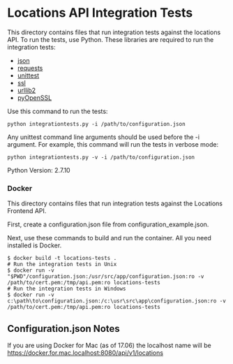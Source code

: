 # Locations  API Integration Tests

This directory contains files that run integration tests against the locations API. To run the tests, use Python. These libraries are required to run the integration tests:

* [json](https://docs.python.org/2/library/json.html)
* [requests](http://docs.python-requests.org/en/master/)
* [unittest](https://docs.python.org/2/library/unittest.html)
* [ssl](https://pypi.python.org/pypi/ssl/)
* [urllib2](https://docs.python.org/2/library/urllib2.html)
* [pyOpenSSL](https://pypi.python.org/pypi/pyOpenSSL)

Use this command to run the tests:

	python integrationtests.py -i /path/to/configuration.json

Any unittest command line arguments should be used before the -i argument. For example, this command will run the tests in verbose mode:

	python integrationtests.py -v -i /path/to/configuration.json

Python Version: 2.7.10

### Docker

This directory contains files that run integration tests against the Locations Frontend API.

First, create a configuration.json file from configuration_example.json.

Next, use these commands to build and run the container. All you need installed is Docker.

```shell
$ docker build -t locations-tests .
# Run the integration tests in Unix
$ docker run -v "$PWD"/configuration.json:/usr/src/app/configuration.json:ro -v /path/to/cert.pem:/tmp/api.pem:ro locations-tests
# Run the integration tests in Windows
$ docker run -v c:\path\to\configuration.json:/c:\usr\src\app\configuration.json:ro -v /path/to/cert.pem:/tmp/api.pem:ro locations-tests
```

## Configuration.json Notes

If you are using Docker for Mac (as of 17.06) the localhost name will be https://docker.for.mac.localhost:8080/api/v1/locations